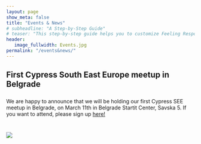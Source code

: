 ```yaml
---
layout: page
show_meta: false
title: "Events & News"
# subheadline: "A Step-by-Step Guide"
# teaser: "This step-by-step guide helps you to customize Feeling Responsive to your needs."
header:
   image_fullwidth: Events.jpg
permalink: "/events&news/"
---
```


<h2> First Cypress South East Europe meetup in Belgrade </h2>

<div style= "margin-top: 5%; inline-block"> 
<p style="inline-block">We are happy to announce that we will be holding our first Cypress SEE meetup in Belgrade, on March 11th in Belgrade Startit Center, Savska 5. If you want to attend, please sign up <a href="https://www.meetup.com/Cypress-South-East-Europe/events/268934877/" style="text-decoration: underline">here!</a> </p>
<img src="https://secure.meetupstatic.com/photos/event/5/c/2/3/highres_489263587.jpeg" style="width:50% inline-block; margin-top:5%;"> 
</div>
